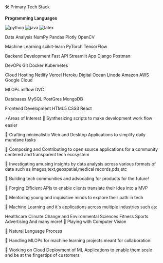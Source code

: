 🛠 Primary Tech Stack

**Programming Languages**

![python](https://github.com/user-attachments/assets/b7ca325c-416b-4a71-aca6-7b1a849569eb)  ![java](https://github.com/user-attachments/assets/7e9ddec8-c98d-46c9-a979-47cdc13d0db3) ![latex](https://github.com/user-attachments/assets/b48ffb37-8924-4631-8f74-d276909e66c5)





Data Analysis
NumPy Pandas Plotly OpenCV

Machine Learning
scikit-learn PyTorch TensorFlow

Backend Development
Fast API Streamlit App Django Postman

DevOPs
Git Docker Kubernetes

Cloud Hosting
Netlify Vercel Heroku Digital Ocean Linode Amazon AWS Google Cloud

MLOPs
mlflow DVC

Databases
MySQL PostGres MongoDB

Frontend Development
HTML5 CSS3 React

⚡Areas of Interest
🌟 Synthesizing scripts to make development work flow easier

🌟 Crafting minimalistic Web and Desktop Applications to simplify daily mundane tasks

🌟 Composing and Contributing to open source applications for a community centered and transparent tech ecosystem

🌟 Investigating amusing insights by data analysis across various formats of data such as images,text,geospatial,medical records,pds,etc

🌟 Building tech communities and advocating for products for the future!

🌟 Forging Efficient APIs to enable clients translate their idea into a MVP

🌟 Mentoring young and inquisitive minds to explore their path in tech

🌟 Machine Learning and it's applications across multiple industries such as:

Healthcare
Climate Change and Environmental Sciences
Fitness
Sports
Advertising
And many more!
🌟 Playing with Computer Vision

🌟 Natural Language Process

🌟 Handling MLOPs for machine learning projects meant for collaboration

🌟 Working on Cloud Deployment of ML Applications to enable them scale and be at the fingertips of customers
